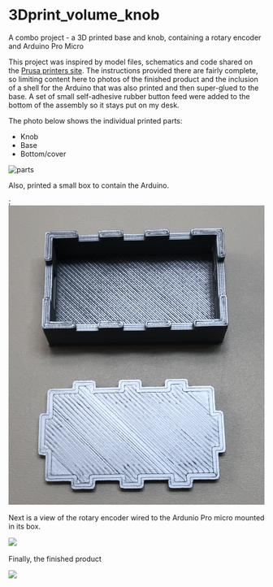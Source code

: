 # 3Dprint_volume_knob
A combo project - a 3D printed base and knob, containing a rotary encoder and Arduino Pro Micro

This project was inspired by model files, schematics and code shared on the [Prusa printers site](https://www.prusaprinters.org/prints/3592-media-control-volume-knob-abstract-body). The instructions provided there are fairly complete, so limiting content here to photos of the finished product and the inclusion of a shell for the Arduino that was also printed and then super-glued to the base. A set of small self-adhesive rubber button feed were added to the bottom of the assembly so it stays put on my desk.

The photo below shows the individual printed parts:
* Knob
* Base
* Bottom/cover

![parts](https://github.com/woodwerk/3Dprint_volume_knob/blob/master/media/printed_parts.png)

Also, printed a small box to contain the Arduino.

;![arduino_box](https://github.com/woodwerk/3Dprint_volume_knob/blob/master/media/arduino_box.png)


Next is a view of the rotary encoder wired to the Ardunio Pro micro mounted in its box. 

![](https://github.com/woodwerk/3Dprint_volume_knob/blob/master/media/circuit.png)


Finally, the finished product


![](https://github.com/woodwerk/3Dprint_volume_knob/blob/master/media/assembled.png)
